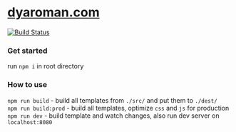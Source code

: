 # [dyaroman.com](https://dyaroman.com)

[![Build Status](https://travis-ci.org/dyaroman/cv.svg?branch=master)](https://travis-ci.org/dyaroman/cv)

### Get started

run `npm i` in root directory  

### How to use

`npm run build` - build all templates from `./src/` and put them to `./dest/`  
`npm run build:prod` - build all templates, optimize `css` and `js` for production  
`npm run dev` - build template and watch changes, also run dev server on `localhost:8080`  
